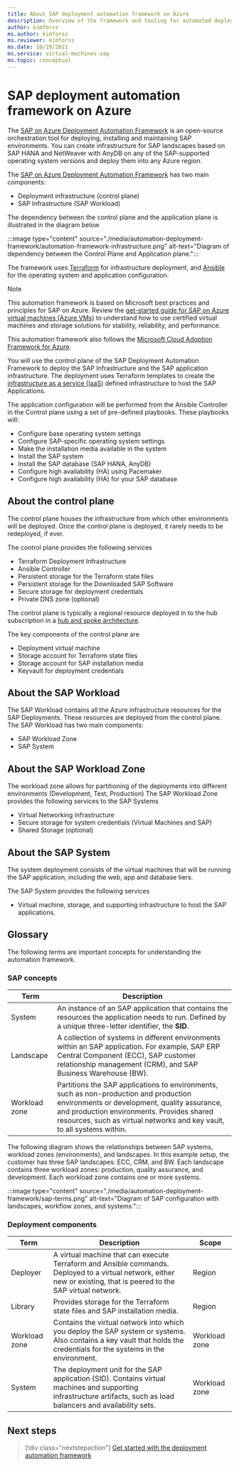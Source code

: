 ```yaml
---
title: About SAP deployment automation framework on Azure
description: Overview of the framework and tooling for automated deployment for SAP on Azure.
author: kimforss
ms.author: kimforss
ms.reviewer: kimforss
ms.date: 10/29/2021
ms.service: virtual-machines-sap
ms.topic: conceptual
---
```

# SAP deployment automation framework on Azure

The [SAP on Azure Deployment Automation Framework](https://github.com/Azure/sap-hana) is an open-source orchestration tool for
deploying, installing and maintaining SAP environments. You can create infrastructure for SAP landscapes based on SAP HANA and NetWeaver with AnyDB on any of the SAP-supported operating system versions and deploy them into any Azure region.

The [SAP on Azure Deployment Automation Framework](https://github.com/Azure/sap-hana) has two main components:
-	Deployment infrastructure (control plane) 
-	SAP Infrastructure (SAP Workload)

The dependency between the control plane and the application plane is illustrated in the diagram below

:::image type="content" source="./media/automation-deployment-framework/automation-framework-infrastructure.png" alt-text="Diagram of dependency between the Control Plane and Application plane.":::


The framework uses [Terraform](https://www.terraform.io/) for infrastructure deployment, and [Ansible](https://www.ansible.com/) for the operating system and application configuration.

> [!NOTE]
> This automation framework is based on Microsoft best practices and principles for SAP on Azure. Review the [get-started guide for SAP on Azure virtual machines (Azure VMs)](get-started.md) to understand how to use certified virtual machines and storage solutions for stability, reliability, and performance.
> 
> This automation framework also follows the [Microsoft Cloud Adoption Framework for Azure](/azure/cloud-adoption-framework/).

You will use the control plane of the SAP Deployment Automation Framework to deploy the SAP Infrastructure and the SAP application infrastructure. The deployment uses Terraform templates to create the [infrastructure as a service (IaaS)](https://azure.microsoft.com/overview/what-is-iaas) defined infrastructure to host the SAP Applications.

The application configuration will be performed from the Ansible Controller in the Control plane using a set of pre-defined playbooks. These playbooks will:

- Configure base operating system settings
- Configure SAP-specific operating system settings
- Make the installation media available in the system
- Install the SAP system
- Install the SAP database (SAP HANA, AnyDB)
- Configure high availability (HA) using Pacemaker
- Configure high availability (HA) for your SAP database


## About the control plane

The control plane houses the infrastructure from which other environments will be deployed. Once the
control plane is deployed, it rarely needs to be redeployed, if ever.

The control plane provides the following services
-	Terraform Deployment Infrastructure
-	Ansible Controller
-	Persistent storage for the Terraform state files
-	Persistent storage for the Downloaded SAP Software
-	Secure storage for deployment credentials
-	Private DNS zone (optional)

The control plane is typically a regional resource deployed in to the hub subscription in a [hub and spoke architecture](/azure/architecture/reference-architectures/hybrid-networking/hub-spoke). 

The key components of the control plane are
- Deployment virtual machine 
- Storage account for Terraform state files
- Storage account for SAP installation media
- Keyvault for deployment credentials


## About the SAP Workload

The SAP Workload contains all the Azure infrastructure resources for the SAP Deployments. These resources are deployed from the control plane. 
The SAP Workload has two main components:
-	SAP Workload Zone
-	SAP System

## About the SAP Workload Zone

The workload zone allows for partitioning of the deployments into different environments (Development,
Test, Production)
The SAP Workload Zone provides the following services to the SAP Systems
-	Virtual Networking infrastructure
-	Secure storage for system credentials (Virtual Machines and SAP)
-	Shared Storage (optional)


## About the SAP System

The system deployment consists of the virtual machines that will be running the SAP application, including the web, app and database tiers.

The SAP System provides the following services
-	Virtual machine, storage, and supporting infrastructure to host the SAP applications.

## Glossary

The following terms are important concepts for understanding the automation framework.

### SAP concepts

| Term | Description |
| ---- | ----------- |
| System | An instance of an SAP application that contains the resources the application needs to run. Defined by a unique three-letter identifier, the **SID**.
| Landscape | A collection of systems in different environments within an SAP application. For example, SAP ERP Central Component (ECC), SAP customer relationship management (CRM), and SAP Business Warehouse (BW). |
| Workload zone | Partitions the SAP applications to environments, such as non-production and production environments or development, quality assurance, and production environments. Provides shared resources, such as virtual networks and key vault, to all systems within. |

The following diagram shows the relationships between SAP systems, workload zones (environments), and landscapes. In this example setup, the customer has three SAP landscapes: ECC, CRM, and BW. Each landscape contains three workload zones: production, quality assurance, and development. Each workload zone contains one or more systems.

:::image type="content" source="./media/automation-deployment-framework/sap-terms.png" alt-text="Diagram of SAP configuration with landscapes, workflow zones, and systems.":::

### Deployment components

| Term | Description | Scope |
| ---- | ----------- | ----- |
| Deployer | A virtual machine that can execute Terraform and Ansible commands. Deployed to a virtual network, either new or existing, that is peered to the SAP virtual network. | Region |
| Library | Provides storage for the Terraform state files and SAP installation media. | Region |
| Workload zone | Contains the virtual network into which you deploy the SAP system or systems. Also contains a key vault that holds the credentials for the systems in the environment. | Workload zone |
| System | The deployment unit for the SAP application (SID). Contains virtual machines and supporting infrastructure artifacts, such as load balancers and availability sets. | Workload zone |


## Next steps

> [!div class="nextstepaction"]
> [Get started with the deployment automation framework](automation-get-started.md)
